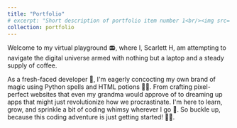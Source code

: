 ```yaml
---
title: "Portfolio"
# excerpt: "Short description of portfolio item number 1<br/><img src='/images/500x300.png'>"
collection: portfolio
---
```


Welcome to my virtual playground 📻, where I, Scarlett H, am attempting to navigate the digital universe armed with nothing but a laptop and a steady supply of coffee. 

As a fresh-faced developer 🌱, I'm eagerly concocting my own brand of magic using Python spells and HTML potions 🧙‍♂️. From crafting pixel-perfect websites that even my grandma would approve of to dreaming up apps that might just revolutionize how we procrastinate. I'm here to learn, grow, and sprinkle a bit of coding whimsy wherever I go 📖. So buckle up, because this coding adventure is just getting started! 🚀🚀. 